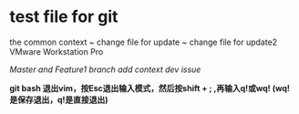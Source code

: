 # test file for git
 the common context
 ~ change file for update
 ~ change file for update2 
VMware Workstation Pro


*Master and Feature1 branch add context dev issue*


**git bash 退出vim，按Esc退出输入模式，然后按shift + ; ,再输入q!或wq! (wq!是保存退出，q!是直接退出)**